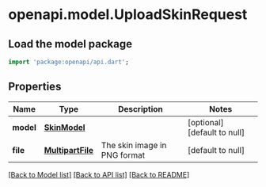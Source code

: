 # openapi.model.UploadSkinRequest

## Load the model package
```dart
import 'package:openapi/api.dart';
```

## Properties
Name | Type | Description | Notes
------------ | ------------- | ------------- | -------------
**model** | [**SkinModel**](SkinModel.md) |  | [optional] [default to null]
**file** | [**MultipartFile**](File.md) | The skin image in PNG format | [default to null]

[[Back to Model list]](../README.md#documentation-for-models) [[Back to API list]](../README.md#documentation-for-api-endpoints) [[Back to README]](../README.md)


